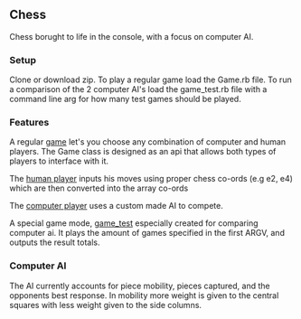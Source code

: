 ## Chess

Chess borught to life in the console, with a focus on computer AI.

### Setup
Clone or download zip.
To play a regular game load the Game.rb file.
To run a comparison of the 2 computer AI's load the game_test.rb file with a command line arg for how many test games should be played.

### Features
A regular [game](game.rb) let's you choose any combination of computer and human players. The Game class is designed as an api that allows both types of players to interface with it.

The [human player](players/human_player.rb) inputs his moves using proper chess co-ords (e.g e2, e4) which are then converted into the array co-ords

The [computer player](players/computer_player.rb) uses a custom made AI to compete.

A special game mode, [game_test](game_test.rb) especially created for comparing computer ai. It plays the amount of games specified in the first ARGV, and outputs the result totals.

### Computer AI
The AI currently accounts for piece mobility, pieces captured, and the opponents best response. In mobility more weight is given to the central squares with less weight given to the side columns.
